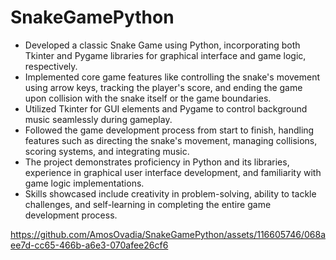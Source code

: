 # SnakeGamePython
- Developed a classic Snake Game using Python, incorporating both Tkinter and Pygame libraries for graphical interface and game logic, respectively.
- Implemented core game features like controlling the snake's movement using arrow keys, tracking the player's score, and ending the game upon collision with the snake itself or the game boundaries.
- Utilized Tkinter for GUI elements and Pygame to control background music seamlessly during gameplay.
- Followed the game development process from start to finish, handling features such as directing the snake's movement, managing collisions, scoring systems, and integrating music.
- The project demonstrates proficiency in Python and its libraries, experience in graphical user interface development, and familiarity with game logic implementations.
- Skills showcased include creativity in problem-solving, ability to tackle challenges, and self-learning in completing the entire game development process.


https://github.com/AmosOvadia/SnakeGamePython/assets/116605746/068aee7d-cc65-466b-a6e3-070afee26cf6

